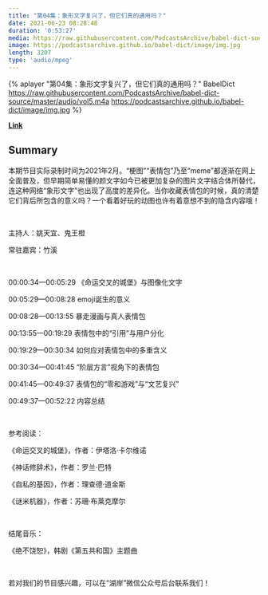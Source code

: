 ```yaml
---
title: "第04集：象形文字复兴了，但它们真的通用吗？"
date: 2021-06-23 08:28:48
duration: '0:53:27'
media: https://raw.githubusercontent.com/PodcastsArchive/babel-dict-source/master/audio/vol5.m4a
image: https://podcastsarchive.github.io/babel-dict/image/img.jpg
length: 3207
type: 'audio/mpeg'
---
```


{% aplayer "第04集：象形文字复兴了，但它们真的通用吗？" BabelDict  https://raw.githubusercontent.com/PodcastsArchive/babel-dict-source/master/audio/vol5.m4a https://podcastsarchive.github.io/babel-dict/image/img.jpg %}

**[Link](https://www.xiaoyuzhoufm.com/episode/60d2f58e9e282ee17815b645)**

## Summary
<p>本期节目实际录制时间为2021年2月。“梗图”“表情包”乃至“meme”都逐渐在网上全面普及，但早期简单易懂的颜文字如今已被更加复杂的图片文字结合体所替代，连这种网络“象形文字”也出现了高度的差异化。当你收藏表情包的时候，真的清楚它们背后所包含的意义吗？一个看着好玩的动图也许有着意想不到的隐含内容哦！</p><p><br /></p><p>主持人：姚天宜、鬼王橙</p><p>常驻嘉宾：竹溪</p><p><br /></p><p>00:00:34—00:05:29 《命运交叉的城堡》与图像化文字</p><p>00:05:29—00:08:28 emoji诞生的意义</p><p>00:08:28—00:13:55 暴走漫画与真人表情包</p><p>00:13:55—00:19:29 表情包中的“引用”与用户分化</p><p>00:19:29—00:30:34 如何应对表情包中的多重含义</p><p>00:30:34—00:41:45 “阶层方言”视角下的表情包</p><p>00:41:45—00:49:37 表情包的“零和游戏”与“文艺复兴”</p><p>00:49:37—00:52:22 内容总结</p><p><br /></p><p>参考阅读：</p><p>《命运交叉的城堡》，作者：伊塔洛·卡尔维诺</p><p>《神话修辞术》，作者：罗兰·巴特</p><p>《自私的基因》，作者：理查德·道金斯</p><p>《谜米机器》，作者：苏珊·布莱克摩尔</p><p><br /></p><p>结尾音乐：</p><p>《绝不饶恕》，韩剧《第五共和国》主题曲</p><p><br /></p><p>若对我们的节目感兴趣，可以在“湖岸”微信公众号后台联系我们！</p>
    